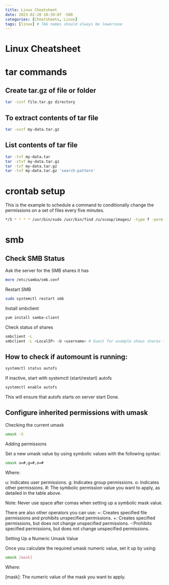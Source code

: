 ```yaml
---
title: Linux Cheatsheet 
date: 2023-02-20 10:39:07 -500
categories: [Cheatsheets, Linux]
tags: [linux] # TAG names should always be lowercase
---
```

# Linux Cheatsheet

# tar commands

## Create **tar.gz** of file or folder

```bash
tar -czvf file.tar.gz directory
```

## To extract contents of tar file

```bash
tar -xvzf my-data.tar.gz 
```

## List contents of tar file

```bash
tar -tvf my-data.tar
tar -ztvf my-data.tar.gz
tar -tvf my-data.tar.gz
tar -tvf my-data.tar.gz 'search-pattern'
```

# crontab setup

This is the example to schedule a command to conditionally change the permissions on a set of files every five minutes.

```bash
*/5 * * * * /usr/bin/sudo /usr/bin/find /u/scoop/images/ -type f -perm 644 -exec chmod 666 {} \;
```

# smb

## Check SMB Status

Ask the server for the SMB shares it has
```bash
more /etc/samba/smb.conf
```

Restart SMB

```bash
sudo systemctl restart smb
```

Install smbclient

```bash
yum install samba-client
```

Check status of shares

```bash
smbclient -L
smbclient -L <LocalIP> -U <username> # Guest for example shows shares the user has permission to see.
```

## How to check if automount is running:

```bash
systemctl status autofs
```
If inactive, start with systemctl (start/restart) autofs

```bash
systemctl enable autofs
```

This will ensure that autofs starts on server start
Done.

## Configure inherited permissions with umask

Checking the current umask

```bash
umask -S
```

Adding permissions

Set a new umask value by using symbolic values with the following syntax:

```bash
umask u=#,g=#,o=#
```

Where:

u: Indicates user permissions.
g: Indicates group permissions.
o: Indicates other permissions.
#: The symbolic permission value you want to apply, as detailed in the table above.

Note: Never use space after comas when setting up a symbolic mask value.

There are also other operators you can use:
=: Creates specified file permissions and prohibits unspecified permissions.
+: Creates specified permissions, but does not change unspecified permissions.
-:Prohibits specified permissions, but does not change unspecified permissions.

Setting Up a Numeric Umask Value

Once you calculate the required umask numeric value, set it up by using:

```bash
umask [mask]
```

Where:

[mask]: The numeric value of the mask you want to apply.
